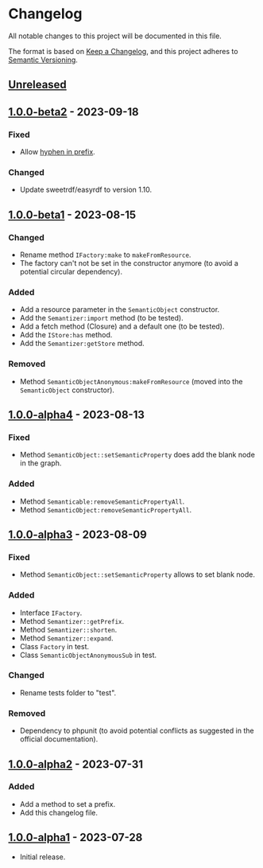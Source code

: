# Changelog

All notable changes to this project will be documented in this file.

The format is based on [Keep a Changelog](https://keepachangelog.com/en/1.0.0/),
and this project adheres to [Semantic Versioning](https://semver.org/spec/v2.0.0.html).

## [Unreleased]

## [1.0.0-beta2] - 2023-09-18

### Fixed

- Allow [hyphen in prefix](https://github.com/sweetrdf/easyrdf/issues/32).

### Changed

- Update sweetrdf/easyrdf to version 1.10.

## [1.0.0-beta1] - 2023-08-15

### Changed

- Rename method `IFactory:make` to `makeFromResource`.
- The factory can't not be set in the constructor anymore (to avoid a potential circular dependency).

### Added

- Add a resource parameter in the `SemanticObject` constructor.
- Add the `Semantizer:import` method (to be tested).
- Add a fetch method (Closure) and a default one (to be tested).
- Add the `IStore:has` method.
- Add the `Semantizer:getStore` method.

### Removed

- Method `SemanticObjectAnonymous:makeFromResource` (moved into the `SemanticObject` constructor).

## [1.0.0-alpha4] - 2023-08-13

### Fixed

- Method `SemanticObject::setSemanticProperty` does add the blank node in the graph.

### Added

- Method `Semanticable:removeSemanticPropertyAll`.
- Method `SemanticObject:removeSemanticPropertyAll`.

## [1.0.0-alpha3] - 2023-08-09

### Fixed

- Method `SemanticObject::setSemanticProperty` allows to set blank node.

### Added

- Interface `IFactory`.
- Method `Semantizer::getPrefix`.
- Method `Semantizer::shorten`.
- Method `Semantizer::expand`.
- Class `Factory` in test.
- Class `SemanticObjectAnonymousSub` in test.

### Changed

- Rename tests folder to "test".
### Removed

- Dependency to phpunit (to avoid potential conflicts as suggested in the official documentation).

## [1.0.0-alpha2] - 2023-07-31

### Added

- Add a method to set a prefix.
- Add this changelog file.

## [1.0.0-alpha1] - 2023-07-28

- Initial release.

[unreleased]: https://github.com/assemblee-virtuelle/semantizer-php/compare/v1.0.0-beta2...HEAD
[1.0.0-beta2]: https://github.com/assemblee-virtuelle/semantizer-php/compare/v1.0.0-alpha1...v1.0.0-beta2
[1.0.0-beta1]: https://github.com/assemblee-virtuelle/semantizer-php/compare/v1.0.0-alpha4...v1.0.0-beta1
[1.0.0-alpha4]: https://github.com/assemblee-virtuelle/semantizer-php/compare/v1.0.0-alpha3...v1.0.0-alpha4
[1.0.0-alpha3]: https://github.com/assemblee-virtuelle/semantizer-php/compare/v1.0.0-alpha2...v1.0.0-alpha3
[1.0.0-alpha2]: https://github.com/assemblee-virtuelle/semantizer-php/compare/v1.0.0-alpha1...v1.0.0-alpha2
[1.0.0-alpha1]: https://github.com/assemblee-virtuelle/semantizer-php/releases/tag/v1.0.0-alpha1
